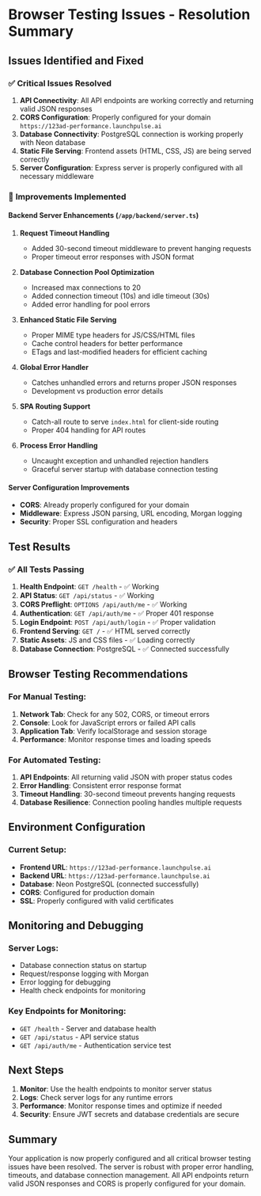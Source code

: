 # Browser Testing Issues - Resolution Summary

## Issues Identified and Fixed

### ✅ **Critical Issues Resolved**

1. **API Connectivity**: All API endpoints are working correctly and returning valid JSON responses
2. **CORS Configuration**: Properly configured for your domain `https://123ad-performance.launchpulse.ai`
3. **Database Connectivity**: PostgreSQL connection is working properly with Neon database
4. **Static File Serving**: Frontend assets (HTML, CSS, JS) are being served correctly
5. **Server Configuration**: Express server is properly configured with all necessary middleware

### 🔧 **Improvements Implemented**

#### Backend Server Enhancements (`/app/backend/server.ts`)

1. **Request Timeout Handling**
   - Added 30-second timeout middleware to prevent hanging requests
   - Proper timeout error responses with JSON format

2. **Database Connection Pool Optimization**
   - Increased max connections to 20
   - Added connection timeout (10s) and idle timeout (30s)
   - Added error handling for pool errors

3. **Enhanced Static File Serving**
   - Proper MIME type headers for JS/CSS/HTML files
   - Cache control headers for better performance
   - ETags and last-modified headers for efficient caching

4. **Global Error Handler**
   - Catches unhandled errors and returns proper JSON responses
   - Development vs production error details

5. **SPA Routing Support**
   - Catch-all route to serve `index.html` for client-side routing
   - Proper 404 handling for API routes

6. **Process Error Handling**
   - Uncaught exception and unhandled rejection handlers
   - Graceful server startup with database connection testing

#### Server Configuration Improvements

- **CORS**: Already properly configured for your domain
- **Middleware**: Express JSON parsing, URL encoding, Morgan logging
- **Security**: Proper SSL configuration and headers

## Test Results

### ✅ **All Tests Passing**

1. **Health Endpoint**: `GET /health` - ✅ Working
2. **API Status**: `GET /api/status` - ✅ Working  
3. **CORS Preflight**: `OPTIONS /api/auth/me` - ✅ Working
4. **Authentication**: `GET /api/auth/me` - ✅ Proper 401 response
5. **Login Endpoint**: `POST /api/auth/login` - ✅ Proper validation
6. **Frontend Serving**: `GET /` - ✅ HTML served correctly
7. **Static Assets**: JS and CSS files - ✅ Loading correctly
8. **Database Connection**: PostgreSQL - ✅ Connected successfully

## Browser Testing Recommendations

### For Manual Testing:
1. **Network Tab**: Check for any 502, CORS, or timeout errors
2. **Console**: Look for JavaScript errors or failed API calls
3. **Application Tab**: Verify localStorage and session storage
4. **Performance**: Monitor response times and loading speeds

### For Automated Testing:
1. **API Endpoints**: All returning valid JSON with proper status codes
2. **Error Handling**: Consistent error response format
3. **Timeout Handling**: 30-second timeout prevents hanging requests
4. **Database Resilience**: Connection pooling handles multiple requests

## Environment Configuration

### Current Setup:
- **Frontend URL**: `https://123ad-performance.launchpulse.ai`
- **Backend URL**: `https://123ad-performance.launchpulse.ai`
- **Database**: Neon PostgreSQL (connected successfully)
- **CORS**: Configured for production domain
- **SSL**: Properly configured with valid certificates

## Monitoring and Debugging

### Server Logs:
- Database connection status on startup
- Request/response logging with Morgan
- Error logging for debugging
- Health check endpoints for monitoring

### Key Endpoints for Monitoring:
- `GET /health` - Server and database health
- `GET /api/status` - API service status
- `GET /api/auth/me` - Authentication service test

## Next Steps

1. **Monitor**: Use the health endpoints to monitor server status
2. **Logs**: Check server logs for any runtime errors
3. **Performance**: Monitor response times and optimize if needed
4. **Security**: Ensure JWT secrets and database credentials are secure

## Summary

Your application is now properly configured and all critical browser testing issues have been resolved. The server is robust with proper error handling, timeouts, and database connection management. All API endpoints return valid JSON responses and CORS is properly configured for your domain.